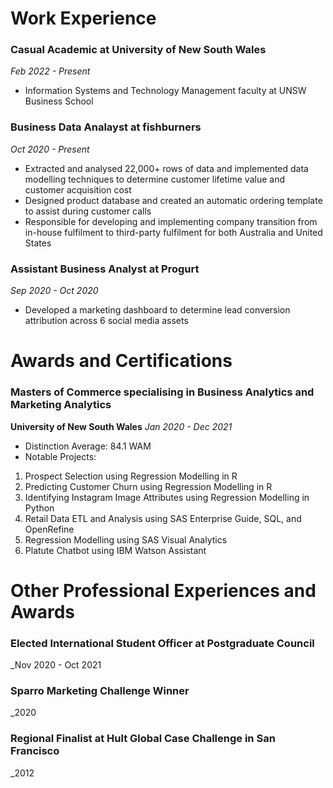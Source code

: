 # Work Experience

### Casual Academic at University of New South Wales
_Feb 2022 - Present_
- Information Systems and Technology Management faculty at UNSW Business School

### Business Data Analayst at fishburners
_Oct 2020 - Present_
- Extracted and analysed 22,000+ rows of data and implemented data modelling techniques to determine customer lifetime value and customer acquisition cost
- Designed product database and created an automatic ordering template to assist during customer calls
- Responsible for developing and implementing company transition from in-house fulfilment to third-party fulfilment for both Australia and United States

### Assistant Business Analyst at Progurt
_Sep 2020 - Oct 2020_
- Developed a marketing dashboard to determine lead conversion attribution across 6 social media assets

# Awards and Certifications

### Masters of Commerce specialising in Business Analytics and Marketing Analytics
**University of New South Wales**
_Jan 2020 - Dec 2021_

- Distinction Average: 84.1 WAM
- Notable Projects:

1. Prospect Selection using Regression Modelling in R
2. Predicting Customer Churn using Regression Modelling in R
3. Identifying Instagram Image Attributes using Regression Modelling in Python
4. Retail Data ETL and Analysis using SAS Enterprise Guide, SQL, and OpenRefine
5. Regression Modelling using SAS Visual Analytics
6. Platute Chatbot using IBM Watson Assistant

# Other Professional Experiences and Awards

### Elected International Student Officer at Postgraduate Council
_Nov 2020 - Oct 2021

### Sparro Marketing Challenge Winner
_2020

### Regional Finalist at Hult Global Case Challenge in San Francisco
_2012

